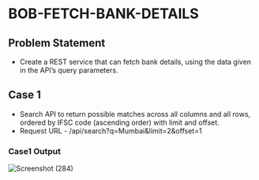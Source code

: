 # BOB-FETCH-BANK-DETAILS

## Problem Statement
- Create a REST service that can fetch bank details, using the data given in the API’s query parameters.

## Case 1
- Search API to return possible matches across all columns and all rows, ordered by IFSC code (ascending order) with limit and offset.
- Request URL  - /api/search?q=Mumbai&limit=2&offset=1 

### Case1 Output
 ![Screenshot (284)](https://user-images.githubusercontent.com/86424600/221593874-1869a393-24da-4e74-984a-2c1ec46c1b7f.png)

